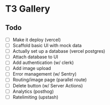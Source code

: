 # T3 Gallery

## Todo 

- [ ] Make it deploy (vercel)  
- [ ] Scaffold basic UI with mock data  
- [ ] Actually set up a database (vercel postgres)  
- [ ] Attach database to UI  
- [ ] Add authentication (w/ clerk)  
- [ ] Add image upload  
- [ ] Error management (w/ Sentry)  
- [ ] Routing/image page (parallel route)  
- [ ] Delete button (w/ Server Actions)  
- [ ] Analytics (posthog)  
- [ ] Ratelimiting (upstash)  